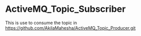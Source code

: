 # ActiveMQ_Topic_Subscriber
This is use to consume the topic in https://github.com/AkilaMahesha/ActiveMQ_Topic_Producer.git
